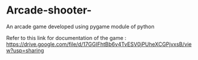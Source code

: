 # Arcade-shooter-
An arcade game developed using pygame module of python 

Refer to this link for documentation of the game : https://drive.google.com/file/d/17GGIFhtBb6v4TvESV0jPUheXCGPjvxsB/view?usp=sharing
